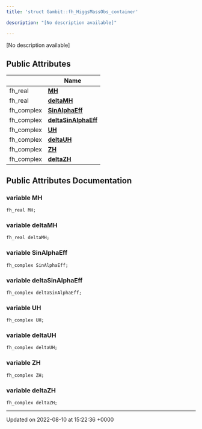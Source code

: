 ```yaml
---
title: 'struct Gambit::fh_HiggsMassObs_container'

description: "[No description available]"

---
```









[No description available]

## Public Attributes

|                | Name           |
| -------------- | -------------- |
| fh_real | **[MH](/documentation/code/gambit_2.2/classes/structgambit_1_1fh__higgsmassobs__container/#variable-mh)**  |
| fh_real | **[deltaMH](/documentation/code/gambit_2.2/classes/structgambit_1_1fh__higgsmassobs__container/#variable-deltamh)**  |
| fh_complex | **[SinAlphaEff](/documentation/code/gambit_2.2/classes/structgambit_1_1fh__higgsmassobs__container/#variable-sinalphaeff)**  |
| fh_complex | **[deltaSinAlphaEff](/documentation/code/gambit_2.2/classes/structgambit_1_1fh__higgsmassobs__container/#variable-deltasinalphaeff)**  |
| fh_complex | **[UH](/documentation/code/gambit_2.2/classes/structgambit_1_1fh__higgsmassobs__container/#variable-uh)**  |
| fh_complex | **[deltaUH](/documentation/code/gambit_2.2/classes/structgambit_1_1fh__higgsmassobs__container/#variable-deltauh)**  |
| fh_complex | **[ZH](/documentation/code/gambit_2.2/classes/structgambit_1_1fh__higgsmassobs__container/#variable-zh)**  |
| fh_complex | **[deltaZH](/documentation/code/gambit_2.2/classes/structgambit_1_1fh__higgsmassobs__container/#variable-deltazh)**  |

## Public Attributes Documentation

### variable MH

```
fh_real MH;
```


### variable deltaMH

```
fh_real deltaMH;
```


### variable SinAlphaEff

```
fh_complex SinAlphaEff;
```


### variable deltaSinAlphaEff

```
fh_complex deltaSinAlphaEff;
```


### variable UH

```
fh_complex UH;
```


### variable deltaUH

```
fh_complex deltaUH;
```


### variable ZH

```
fh_complex ZH;
```


### variable deltaZH

```
fh_complex deltaZH;
```


-------------------------------

Updated on 2022-08-10 at 15:22:36 +0000